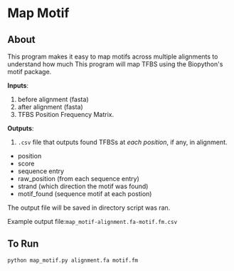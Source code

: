 # Map Motif

## About

This program makes it easy to map motifs across multiple alignments to understand how much This program will map TFBS using the Biopython's motif package.

**Inputs**: 
1. before alignment (fasta) 
2. after alignment (fasta) 
3. TFBS Position Frequency Matrix.

**Outputs**:
1. `.csv` file that outputs found TFBSs at *each position*, if any, in alignment. 
-  position
-  score
-  sequence entry
-  raw_position (from each sequence entry)
-  strand (which direction the motif was found)
-  motif_found (sequence motif at each postion)

The output file will be saved in directory script was ran.

Example output file:`map_motif-alignment.fa-motif.fm.csv`

## To Run

`python map_motif.py alignment.fa motif.fm`




